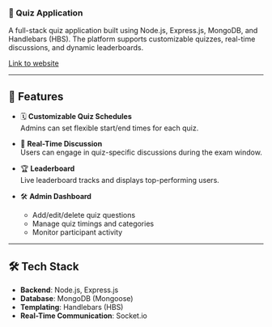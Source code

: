 ###  🧠 Quiz Application
A full-stack quiz application built using Node.js, Express.js, MongoDB, and Handlebars (HBS). The platform supports customizable quizzes, real-time discussions, and dynamic leaderboards.

[Link to website](https://lqgr-app.vercel.app/)

---

## 🔧 Features

- 🗓 **Customizable Quiz Schedules**  
  Admins can set flexible start/end times for each quiz.

- 💬 **Real-Time Discussion**  
  Users can engage in quiz-specific discussions during the exam window.

- 🏆 **Leaderboard**  
  Live leaderboard tracks and displays top-performing users.

- 🛠 **Admin Dashboard**  
  - Add/edit/delete quiz questions  
  - Manage quiz timings and categories  
  - Monitor participant activity

---

## 🛠️ Tech Stack

- **Backend**: Node.js, Express.js  
- **Database**: MongoDB (Mongoose)  
- **Templating**: Handlebars (HBS)  
- **Real-Time Communication**: Socket.io
